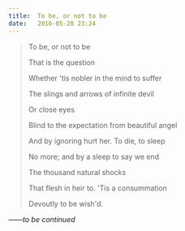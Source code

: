 ```yaml
---
title:  To be, or not to be
date:   2016-05-28 23:24
---
```


>To be, or not to be
>
>That is the question
>
>Whether 'tis nobler in the mind to suffer
>
>The slings and arrows of infinite devil
>
>Or close eyes
>
>Blind to the expectation from beautiful angel
>
>And by ignoring hurt her. To die, to sleep
>
>No more; and by a sleep to say we end
>
>The thousand natural shocks
>
>That flesh in heir to. 'Tis a consummation
>
>Devoutly to be wish'd.

_——to be continued_

<div class="divider"></div>